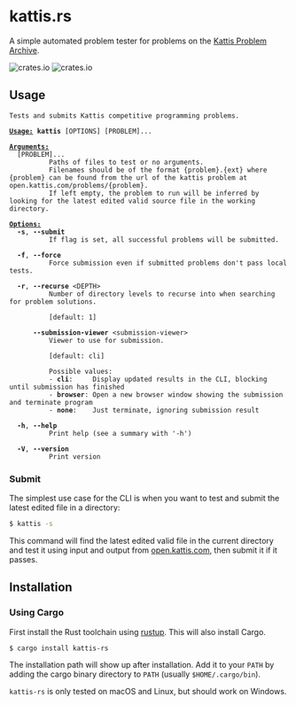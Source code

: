 # kattis.rs
A simple automated problem tester for problems on the [Kattis Problem Archive](open.kattis.com).

![crates.io](https://img.shields.io/crates/v/kattis-rs.svg)
![crates.io](https://img.shields.io/crates/d/kattis-rs.svg)

## Usage
<pre><code>Tests and submits Kattis competitive programming problems.

<span style="font-weight:bold;"></span><span style="text-decoration:underline;font-weight:bold;">Usage:</span> <span style="font-weight:bold;">kattis</span> [OPTIONS] [PROBLEM]...

<span style="font-weight:bold;"></span><span style="text-decoration:underline;font-weight:bold;">Arguments:</span>
  [PROBLEM]...
          Paths of files to test or no arguments.
          Filenames should be of the format {problem}.{ext} where {problem} can be found from the url of the kattis problem at open.kattis.com/problems/{problem}.
          If left empty, the problem to run will be inferred by looking for the latest edited valid source file in the working directory.

<span style="font-weight:bold;"></span><span style="text-decoration:underline;font-weight:bold;">Options:</span>
  <span style="font-weight:bold;">-s</span>, <span style="font-weight:bold;">--submit</span>
          If flag is set, all successful problems will be submitted.

  <span style="font-weight:bold;">-f</span>, <span style="font-weight:bold;">--force</span>
          Force submission even if submitted problems don't pass local tests.

  <span style="font-weight:bold;">-r</span>, <span style="font-weight:bold;">--recurse</span> &lt;DEPTH&gt;
          Number of directory levels to recurse into when searching for problem solutions.

          [default: 1]

      <span style="font-weight:bold;">--submission-viewer</span> &lt;submission-viewer&gt;
          Viewer to use for submission.

          [default: cli]

          Possible values:
          - <span style="font-weight:bold;">cli</span>:     Display updated results in the CLI, blocking until submission has finished
          - <span style="font-weight:bold;">browser</span>: Open a new browser window showing the submission and terminate program
          - <span style="font-weight:bold;">none</span>:    Just terminate, ignoring submission result

  <span style="font-weight:bold;">-h</span>, <span style="font-weight:bold;">--help</span>
          Print help (see a summary with '-h')

  <span style="font-weight:bold;">-V</span>, <span style="font-weight:bold;">--version</span>
          Print version
</code></pre>

### Submit
The simplest use case for the CLI is when you want to test and submit the latest edited file in a directory:
```sh
$ kattis -s
```
This command will find the latest edited valid file in the current directory and test it using input and output from [open.kattis.com](https://open.kattis.com/), then submit it if it passes.

## Installation
### Using Cargo
First install the Rust toolchain using [rustup](https://rustup.rs/).
This will also install Cargo.

```sh
$ cargo install kattis-rs
```

The installation path will show up after installation.
Add it to your `PATH` by adding the cargo binary directory to `PATH` (usually `$HOME/.cargo/bin`).

`kattis-rs` is only tested on macOS and Linux, but should work on Windows.
